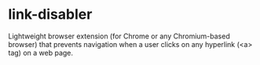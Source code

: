 # link-disabler
Lightweight browser extension (for Chrome or any Chromium-based browser) that prevents navigation when a user clicks on any hyperlink (&lt;a> tag) on a web page.

